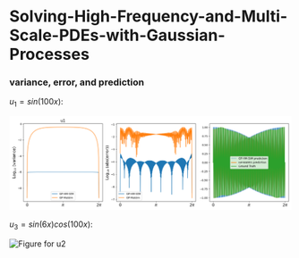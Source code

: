 # Solving-High-Frequency-and-Multi-Scale-PDEs-with-Gaussian-Processes

### variance, error, and prediction

$u_1=sin(100x)$:

![Figure for u1](u1.png)

$u_3=sin(6x)cos(100x)$:

![Figure for u2](u2.png)
